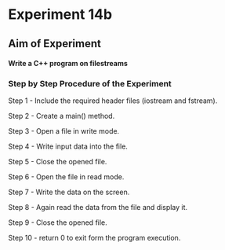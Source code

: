 # Experiment 14b 
## Aim of Experiment
####  Write a C++ program on filestreams
### Step by Step Procedure of the Experiment

Step 1 - Include the required header files (iostream and fstream).

Step 2 - Create a main() method.

Step 3 - Open a file in write mode.

Step 4 - Write input data into the file.

Step 5 - Close the opened file.

Step 6 - Open the file in read mode.

Step 7 - Write the data on the screen.

Step 8 - Again read the data from the file and display it.

Step 9 - Close the opened file.

Step 10 - return 0 to exit form the program execution.
